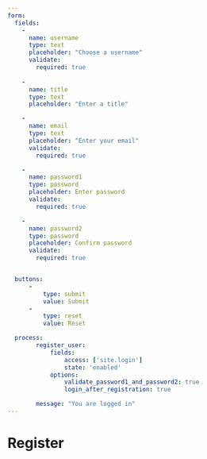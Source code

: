 ```yaml
---
form:
  fields:
    -
      name: username
      type: text
      placeholder: "Choose a username"
      validate:
        required: true
    
    -
      name: title
      type: text
      placeholder: "Enter a title"

    -
      name: email
      type: text
      placeholder: "Enter your email"
      validate:
        required: true

    -
      name: password1
      type: password
      placeholder: Enter password
      validate:
        required: true

    -
      name: password2
      type: password
      placeholder: Confirm password
      validate:
        required: true


  buttons:
      -
          type: submit
          value: Submit
      -
          type: reset
          value: Reset

  process:
        register_user:
            fields:
                access: ['site.login']
                state: 'enabled'
            options:
                validate_password1_and_password2: true
                login_after_registration: true

        message: "You are logged in"
---
```


# Register
